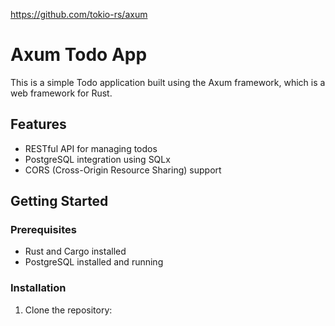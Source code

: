 <https://github.com/tokio-rs/axum>
# Axum Todo App

This is a simple Todo application built using the Axum framework, which is a web framework for Rust.

## Features

- RESTful API for managing todos
- PostgreSQL integration using SQLx
- CORS (Cross-Origin Resource Sharing) support

## Getting Started

### Prerequisites

- Rust and Cargo installed
- PostgreSQL installed and running

### Installation

1. Clone the repository:
